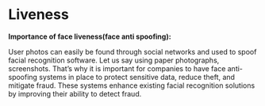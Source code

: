 # Liveness

**Importance of face liveness(face anti spoofing):**

User photos can easily be found through social networks and used to spoof facial recognition software. Let us say using paper photographs, screenshots. That’s why it is important for companies to have face anti-spoofing systems in place to protect sensitive data, reduce theft, and mitigate fraud. These systems enhance existing facial recognition solutions by improving their ability to detect fraud.
